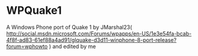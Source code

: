 WPQuake1
========

A Windows Phone port of Quake 1 by JMarshal23( http://social.msdn.microsoft.com/Forums/wpapps/en-US/1e3e54fa-bcab-4f8f-ad83-61ef88a4ad91/glquake-d3d11-winphone-8-port-release?forum=wphowto ) and edited by me
